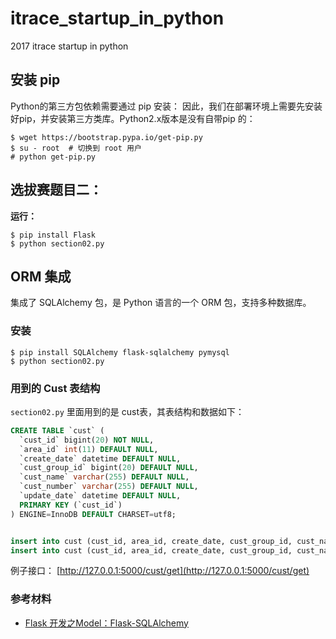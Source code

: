 # itrace_startup_in_python
2017 itrace startup in python

## 安装 pip
Python的第三方包依赖需要通过 pip 安装：
因此，我们在部署环境上需要先安装好pip，并安装第三方类库。Python2.x版本是没有自带pip 的：
``` shell
$ wget https://bootstrap.pypa.io/get-pip.py
$ su - root  # 切换到 root 用户
# python get-pip.py
```

## 选拔赛题目二：
**运行：**
``` shell
$ pip install Flask
$ python section02.py
```

## ORM 集成
集成了 SQLAlchemy 包，是 Python 语言的一个 ORM 包，支持多种数据库。

### 安装

``` shell
$ pip install SQLAlchemy flask-sqlalchemy pymysql
$ python section02.py
```

### 用到的 Cust 表结构
`section02.py` 里面用到的是 cust表，其表结构和数据如下：

``` sql
CREATE TABLE `cust` (
  `cust_id` bigint(20) NOT NULL,
  `area_id` int(11) DEFAULT NULL,
  `create_date` datetime DEFAULT NULL,
  `cust_group_id` bigint(20) DEFAULT NULL,
  `cust_name` varchar(255) DEFAULT NULL,
  `cust_number` varchar(255) DEFAULT NULL,
  `update_date` datetime DEFAULT NULL,
  PRIMARY KEY (`cust_id`)
) ENGINE=InnoDB DEFAULT CHARSET=utf8;


insert into cust (cust_id, area_id, create_date, cust_group_id, cust_name, cust_number, update_date) values (1001, 200, "2017-09-04 19:59:29", 10010, "itsyc", "233", "2017-09-04 19:59:29");
insert into cust (cust_id, area_id, create_date, cust_group_id, cust_name, cust_number, update_date) values (1002, 200, "2017-09-04 19:59:29", 10011, "张三", "2233", "2017-09-04 19:59:29");
```

例子接口：
[http://127.0.0.1:5000/cust/get](http://127.0.0.1:5000/cust/get)

### 参考材料
- [Flask 开发之Model：Flask-SQLAlchemy](https://litaotju.github.io/flask/2016/06/21/Learning-Flask-ORM-SQLAlchemy/)
